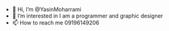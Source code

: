 - 👋 Hi, I’m @YasinMoharrami
- 👀 I’m interested in I am a programmer and graphic designer
- 📫 How to reach me 09196149206

<!---
YasinMoharrami/YasinMoharrami is a ✨ special ✨ repository because its `README.md` (this file) appears on your GitHub profile.
You can click the Preview link to take a look at your changes.
--->
